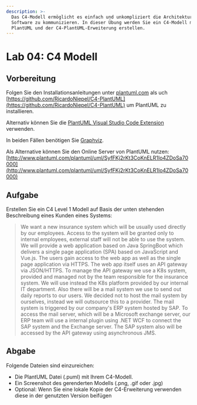 ```yaml
---
description: >-
  Das C4-Modell ermöglicht es einfach und unkompliziert die Architektur einer
  Software zu kommunizieren. In dieser Übung werden Sie ein C4-Modell mit
  PlantUML und der C4-PlantUML-Erweiterung erstellen.
---
```


# Lab 04: C4 Modell

## Vorbereitung

Folgen Sie den Installationsanleitungen unter [plantuml.com](https://plantuml.com/de/starting) als uch [https://github.com/RicardoNiepel/C4-PlantUML](https://github.com/RicardoNiepel/C4-PlantUML) um PlantUML zu installieren.&#x20;

Alternativ können Sie die [PlantUML Visual Studio Code Extension](https://marketplace.visualstudio.com/items?itemName=jebbs.plantuml) verwenden.

In beiden Fällen benötigen Sie [Graphviz](https://www.graphviz.org/download/).

Als Alternative können Sie den Online Server von PlantUML nutzen: [http://www.plantuml.com/plantuml/uml/SyfFKj2rKt3CoKnELR1Io4ZDoSa70000](http://www.plantuml.com/plantuml/uml/SyfFKj2rKt3CoKnELR1Io4ZDoSa70000)

## Aufgabe

Erstellen Sie ein C4 Level 1 Modell auf Basis der unten stehenden Beschreibung eines Kunden eines Systems:&#x20;

> We want a new insurance system which will be usually used directly by our employees. Access to the system will be granted only to internal employees, external staff will not be able to use the system. We will provide a web application based on Java SpringBoot which delivers a single page application (SPA) based on JavaScript and Vue.js. The users gain access to the web app as well as the single page application via HTTPS. The web app itself uses an API gateway via JSON/HTTPS. To manage the API gateway we use a K8s system, provided and managed not by the team responsible for the insurance system. We will use instead the K8s platform provided by our internal IT department. Also there will be a mail system we use to send out daily reports to our users. We decided not to host the mail system by ourselves, instead we will outsource this to a provider. The mail system is triggered by our company's ERP system hosted by SAP. To access the mail server, which will be a Microsoft exchange server, our ERP team will use a internal plugin using .NET WCF to connect the SAP system and the Exchange server. The SAP system also will be accessed by the API gateway using asynchronous JMS.

## Abgabe

Folgende Dateien sind einzureichen:&#x20;

* Die PlantUML Datei (.puml) mit Ihrem C4-Modell.&#x20;
* Ein Screenshot des gerenderten Modells (.png, .gif oder .jpg)
* Optional: Wenn Sie eine lokale Kopie der C4-Erweiterung verwenden diese in der genutzten Version beifügen
